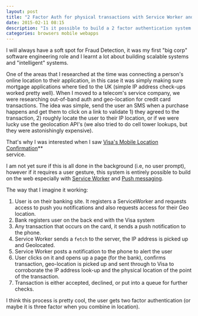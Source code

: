 ```yaml
--- 
layout: post
title: "2 Factor Auth for physical transactions with Service Worker and Push Notifications"
date: 2015-02-11 08:15
description: "Is it possible to build a 2 factor authentication system on the web? I think it is."
categories: browsers mobile webapps 
---
```

I will always have a soft spot for Fraud Detection, it was my first "big corp" 
software engineering role and I learnt a lot about building scalable systems and 
"intelligent" systems. 

One of the areas that I researched at the time was connecting a person's online 
location to their application, in this case it was simply making sure mortgage 
applications where tied to the UK (simple IP address check-ups worked pretty 
well). When I moved to a telecom's service company, we were researching 
out-of-band auth and geo-location for credit card transactions. The idea was 
simple, send the user an SMS when a purchase happens and get them to click on a 
link to validate 1) they agreed to the transaction, 2) roughly locate the user 
to their IP location, or if we were lucky use the geolocation API's (we also 
tried to do cell tower lookups, but they were astonishingly expensive).

That's why I was interested when I saw [Visa's Mobile Location Confirmation](http://www.mobilecommercedaily.com/visa-leverages-geo-targeting-to-enhance-travelers-card-payment-experiences)**  
 service.

I am not yet sure if this is all done in the background (i.e, no user prompt), 
however if it requires a user gesture, this system is entirely possible to build 
on the web especially with [Service Worker](http://www.html5rocks.com/en/tutorials/service-worker/introduction/) and [Push messaging](https://gauntface.com/blog/2014/12/15/push-notifications-service-worker).

The way that I imagine it working:

1. User is on their banking site. It registers a ServiceWorker and requests 
   access to push you notifications and also requests access for their Geo 
   location.
1. Bank registers user on the back end with the Visa system
1. Any transaction that occurs on the card, it sends a push notification to the 
   phone.
1. Service Worker sends a `fetch` to the server, the IP address is picked up 
   and Geolocated.
1. Service Worker posts a notification to the phone to alert the user
1. User clicks on it and opens up a page (for the bank), confirms transaction, 
   geo-location is picked up and sent through to Visa to corroborate the IP 
   address look-up and the physical location of the point of the transaction.
1. Transaction is either accepted, declined, or put into a queue for further 
   checks.

I think this process is pretty cool, the user gets two factor authentication (or 
maybe it is three factor when you combine in location).

